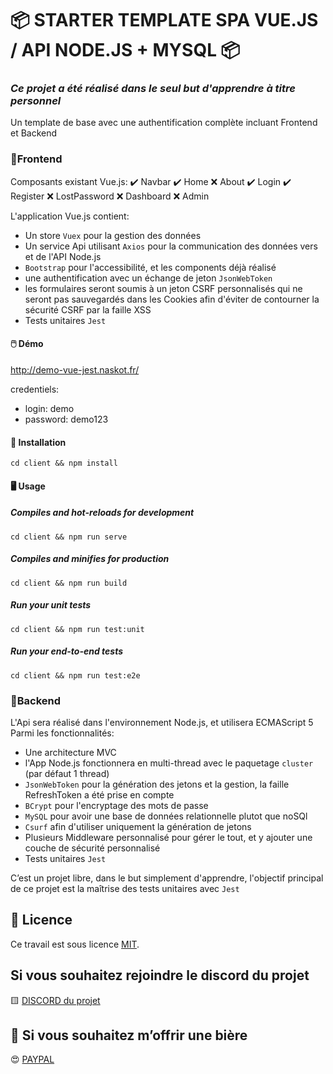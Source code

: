 
# 📦 STARTER TEMPLATE SPA VUE.JS / API NODE.JS + MYSQL 📦

### *Ce projet a été réalisé dans le seul but d'apprendre à titre personnel*
Un template de base avec une authentification complète incluant Frontend et Backend

### 📝Frontend
Composants existant Vue.js:
✔️ Navbar
✔️ Home
❌ About
✔️ Login
✔️ Register
❌ LostPassword
❌ Dashboard
❌ Admin

L'application Vue.js contient:
- Un store ``Vuex`` pour la gestion des données
- Un service Api utilisant ``Axios`` pour la communication des données vers et de l'API Node.js
- ``Bootstrap`` pour l'accessibilité, et les components déjà réalisé
- une authentification avec un échange de jeton ``JsonWebToken``
- les formulaires seront soumis à un jeton CSRF personnalisés qui ne seront pas sauvegardés dans les Cookies afin d'éviter de contourner la sécurité CSRF par la faille XSS
- Tests unitaires ``Jest``

#### 🖱️ Démo
http://demo-vue-jest.naskot.fr/

credentiels:
- login: demo
- password: demo123


#### 💾 Installation
```
cd client && npm install
```

#### 🖥️ Usage
##### Compiles and hot-reloads for development
```
cd client && npm run serve
```

##### Compiles and minifies for production
```
cd client && npm run build
```

##### Run your unit tests
```
cd client && npm run test:unit
```

##### Run your end-to-end tests
```
cd client && npm run test:e2e
```

### 📝Backend
L'Api sera réalisé dans l'environnement Node.js, et utilisera ECMAScript 5
Parmi les fonctionnalités:
- Une architecture MVC
- l'App Node.js fonctionnera en multi-thread avec le paquetage ``cluster`` (par défaut 1 thread)
- ``JsonWebToken`` pour la génération des jetons et la gestion, la faille RefreshToken a été prise en compte
- ``BCrypt`` pour l'encryptage des mots de passe
- ``MySQL`` pour avoir une base de données relationnelle plutot que noSQl
- ``Csurf`` afin d'utiliser uniquement la génération de jetons
- Plusieurs Middleware personnalisé pour gérer le tout, et y ajouter une couche de sécurité personnalisé
- Tests unitaires ``Jest``

C’est un projet libre, dans le but simplement d'apprendre, l'objectif principal de ce projet est la maîtrise des tests unitaires avec ``Jest``


## 🔖 Licence
Ce travail est sous licence [MIT](/LICENSE.md).


## Si vous souhaitez rejoindre le discord du projet
🟨 [DISCORD du projet](https://discord.gg/257rUb9)


## 🍺 Si vous souhaitez m’offrir une bière
😍 [PAYPAL](https://www.paypal.com/paypalme/Julien06100?locale.x=fr_FR)
